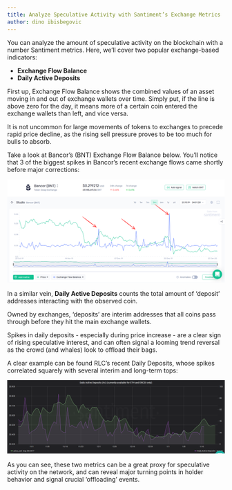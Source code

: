 ```yaml
---
title: Analyze Speculative Activity with Santiment’s Exchange Metrics
author: dino ibisbegovic
---
```


You can analyze the amount of speculative activity on the blockchain with a number Santiment metrics. Here, we’ll cover two popular exchange-based indicators:

- **Exchange Flow Balance**
- **Daily Active Deposits**

First up, Exchange Flow Balance shows the combined values of an asset moving in and out of exchange wallets over time. Simply put, if the line is above zero for the day, it means more of a certain coin entered the exchange wallets than left, and vice versa.

It is not uncommon for large movements of tokens to exchanges to precede rapid price decline, as the rising sell pressure proves to be too much for bulls to absorb.

Take a look at Bancor’s (BNT) Exchange Flow Balance below. You’ll notice that 3 of the biggest spikes in Bancor’s recent exchange flows came shortly before major corrections:

![](image1.png)

In a similar vein, **Daily Active Deposits** counts the total amount of ‘deposit’ addresses interacting with the observed coin.

Owned by exchanges, ‘deposits’ are interim addresses that all coins pass through before they hit the main exchange wallets.

Spikes in daily deposits - especially during price increase - are a clear sign of rising speculative interest, and can often signal a looming trend reversal as the crowd (and whales) look to offload their bags.


A clear example can be found RLC’s recent Daily Deposits, whose spikes correlated squarely with several interim and long-term tops:

![](image2.png)

As you can see, these two metrics can be a great proxy for speculative activity on the network, and can reveal major turning points in holder behavior and signal crucial ‘offloading’ events.
